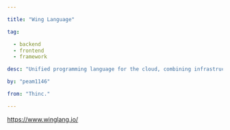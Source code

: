 ```yaml
---

title: "Wing Language" 

tag: 

  - backend
  - frontend
  - framework 

desc: "Unified programming language for the cloud, combining infrastructure and runtime code. Works with Terraform/IaC and JavaScript." 

by: "peam1146" 

from: "Thinc." 

---
```




https://www.winglang.io/ 

